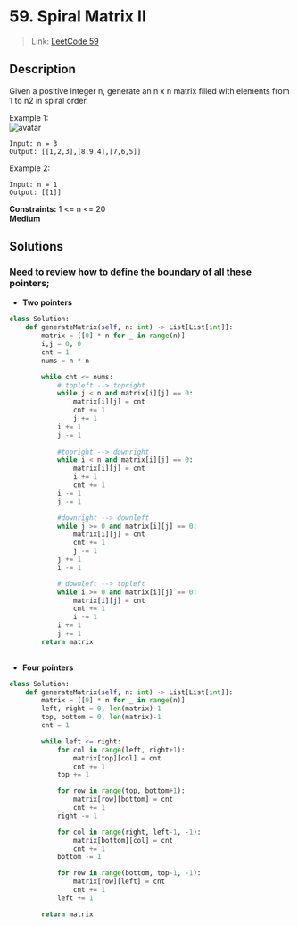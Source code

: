 # 59. Spiral Matrix II

 > Link: [LeetCode 59](https://leetcode.com/problems/spiral-matrix-ii/description/)
 ## Description
Given a positive integer n, generate an n x n matrix filled with elements from 1 to n2 in spiral order.
  
Example 1:  
![avatar](https://assets.leetcode.com/uploads/2020/11/13/spiraln.jpg)
```
Input: n = 3
Output: [[1,2,3],[8,9,4],[7,6,5]]
```
Example 2:
```
Input: n = 1
Output: [[1]]
```
**Constraints:**
1 <= n <= 20  
**Medium**  
## Solutions
### Need to review how to define the boundary of all these pointers;
- **Two pointers**
```py
class Solution:
    def generateMatrix(self, n: int) -> List[List[int]]:
        matrix = [[0] * n for _ in range(n)]
        i,j = 0, 0
        cnt = 1
        nums = n * n

        while cnt <= nums:
            # topleft --> topright
            while j < n and matrix[i][j] == 0:
                matrix[i][j] = cnt
                cnt += 1
                j += 1
            i += 1
            j -= 1
            
            #topright --> downright
            while i < n and matrix[i][j] == 0:
                matrix[i][j] = cnt
                i += 1
                cnt += 1
            i -= 1
            j -= 1

            #downright --> downleft
            while j >= 0 and matrix[i][j] == 0:
                matrix[i][j] = cnt
                cnt += 1
                j -= 1
            j += 1
            i -= 1

            # downleft --> topleft
            while i >= 0 and matrix[i][j] == 0:
                matrix[i][j] = cnt
                cnt += 1
                i -= 1
            i += 1
            j += 1
        return matrix
            
```
- **Four pointers**
```py
class Solution:
    def generateMatrix(self, n: int) -> List[List[int]]:
        matrix = [[0] * n for _ in range(n)]
        left, right = 0, len(matrix)-1
        top, bottom = 0, len(matrix)-1
        cnt = 1

        while left <= right:
            for col in range(left, right+1):
                matrix[top][col] = cnt
                cnt += 1
            top += 1

            for row in range(top, bottom+1):
                matrix[row][bottom] = cnt
                cnt += 1
            right -= 1

            for col in range(right, left-1, -1):
                matrix[bottom][col] = cnt
                cnt += 1
            bottom -= 1

            for row in range(bottom, top-1, -1):
                matrix[row][left] = cnt
                cnt += 1
            left += 1

        return matrix

```

